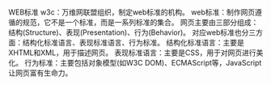 ##
WEB标准
    w3c：万维网联盟组织，制定web标准的机构。
    web标准：制作网页遵循的规范，它不是一个标准，而是一系列标准的集合。
    网页主要由三部分组成：结构(Structure)、表现(Presentation)、行为(Behavior)。
    对应web标准也分三方面：结构化标准语言、表现标准语言、行为标准。
        结构化标准语言：主要是XHTML和XML，用于描述网页。
        表现标准语言：主要是CSS，用于对网页进行美化。
        行为标准：主要包括对象模型(如W3C DOM)、ECMAScript等，JavaScript让网页富有生命力。
